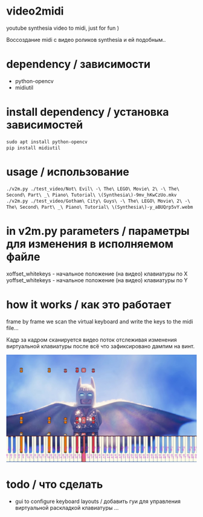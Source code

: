 # video2midi
youtube synthesia video to midi, just for fun )

Воссоздание midi с видео роликов synthesia и ей подобным..

# dependency / зависимости
- python-opencv
- midiutil

# install dependency / установка зависимостей 
  ```
  sudo apt install python-opencv
  pip install midiutil
  ```

# usage / использование
  ```
  ./v2m.py ./test_video/Not\ Evil\ -\ The\ LEGO\ Movie\ 2\ -\ The\ Second\ Part\ _\ Piano\ Tutorial\ \(Synthesia\)-9mv_hKwCzUo.mkv
  ./v2m.py ./test_video/Gotham\ City\ Guys\ -\ The\ LEGO\ Movie\ 2\ -\ The\ Second\ Part\ _\ Piano\ Tutorial\ \(Synthesia\)-y_aBUQrp5vY.webm
  ```

# in v2m.py parameters / параметры для изменения в исполняемом файле


xoffset_whitekeys - начальное положение (на видео) клавиатуры по X
yoffset_whitekeys - начальное положение (на видео) клавиатуры по Y

# how it works / как это работает

frame by frame we scan the virtual keyboard and write the keys to the midi file...

Кадр за кадром сканируется видео поток отслеживая изменения виртуальной клавиатуры после всё что зафиксировано дампим на винт.

![Alt text](docs/frame47.jpg?raw=true "input from image")

# todo / что сделать

- gui to configure keyboard layouts / добавить гуи для управления виртуальной раскладкой клавиатуры ...
